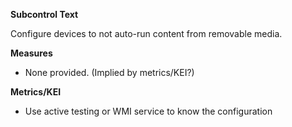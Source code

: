 **Subcontrol Text**

Configure devices to not auto-run content from removable media.

**Measures**

* None provided. (Implied by metrics/KEI?)


**Metrics/KEI**

* Use active testing or WMI service to know the configuration
